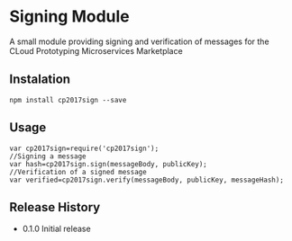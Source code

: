 Signing Module
==============

A small module providing signing and verification of messages for the CLoud Prototyping Microservices Marketplace

## Instalation
```shell
npm install cp2017sign --save
```

## Usage
```shell
var cp2017sign=require('cp2017sign');
//Signing a message
var hash=cp2017sign.sign(messageBody, publicKey);
//Verification of a signed message
var verified=cp2017sign.verify(messageBody, publicKey, messageHash);
```
## Release History

* 0.1.0 Initial release
